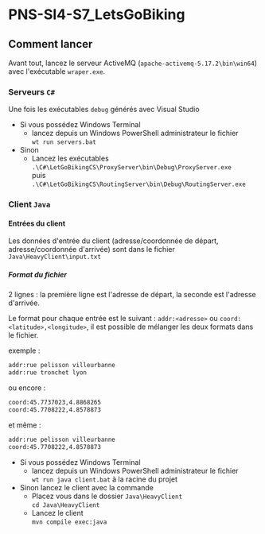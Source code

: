 # PNS-SI4-S7_LetsGoBiking

## Comment lancer

Avant tout, lancez le serveur ActiveMQ (`apache-activemq-5.17.2\bin\win64`) avec l'exécutable `wraper.exe`.

### Serveurs `C#`

Une fois les exécutables `debug` générés avec Visual Studio

- Si vous possédez Windows Terminal
  - lancez depuis un Windows PowerShell administrateur le fichier  
  `wt run servers.bat`
- Sinon
  - Lancez les exécutables  
  `.\C#\LetGoBikingCS\ProxyServer\bin\Debug\ProxyServer.exe`  
  puis  
  `.\C#\LetGoBikingCS\RoutingServer\bin\Debug\RoutingServer.exe`  

### Client `Java`

#### Entrées du client

Les données d'entrée du client (adresse/coordonnée de départ, adresse/coordonnée d'arrivée) sont dans le fichier `Java\HeavyClient\input.txt`

##### Format du fichier

2 lignes : la première ligne est l'adresse de départ, la seconde est l'adresse d'arrivée.

Le format pour chaque entrée est le suivant : `addr:<adresse>` ou `coord:<latitude>,<longitude>`, il est possible de mélanger les deux formats dans le fichier.

exemple :

```txt
addr:rue pelisson villeurbanne
addr:rue tronchet lyon
```

ou encore :

```txt
coord:45.7737023,4.8868265
coord:45.7708222,4.8578873
```

et même :

```txt
addr:rue pelisson villeurbanne
coord:45.7708222,4.8578873
```

- Si vous possédez Windows Terminal
  - lancez depuis un Windows PowerShell administrateur le fichier  
  `wt run java client.bat` à la racine du projet
- Sinon lancez le client avec la commande
  - Placez vous dans le dossier `Java\HeavyClient`  
    `cd Java\HeavyClient`
  - Lancez le client  
    `mvn compile exec:java`
